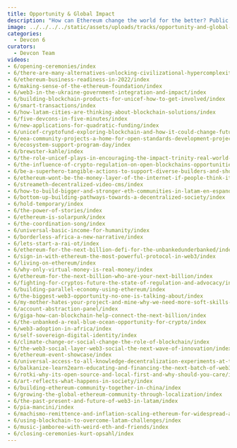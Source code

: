 ```yaml
---
title: Opportunity & Global Impact
description: "How can Ethereum change the world for the better? Public goods, sustainability, politics, P2P finance, impact of NFTs, micro-lending, financial systems, identity, emerging markets, environment, communication and censorship, access, etc."
image: ../../../../static/assets/uploads/tracks/opportunity-and-global-impact.png
categories:
  - Devcon 6
curators:
  - Devcon Team
videos: 
- 6/opening-ceremonies/index
- 6/there-are-many-alternatives-unlocking-civilizational-hypercomplexity-with-ethereum/index
- 6/ethereum-business-readiness-in-2022/index
- 6/making-sense-of-the-ethereum-foundation/index
- 6/web3-in-the-ukraine-government-integration-and-impact/index
- 6/building-blockchain-products-for-unicef-how-to-get-involved/index
- 6/smart-transactions/index
- 6/how-latam-cities-are-thinking-about-blockchain-solutions/index
- 6/five-devcons-in-five-minutes/index
- 6/new-applications-for-quadratic-funding/index
- 6/unicef-cryptofund-exploring-blockchain-and-how-it-could-change-futures-for-the-most-vulnerable/index
- 6/eea-community-projects-a-home-for-open-standards-development-projects-managed-by-oasis/index
- 6/ecosystem-support-program-day/index
- 6/brewster-kahle/index
- 6/the-role-unicef-plays-in-encouraging-the-impact-trinity-real-world-use-cases-open-source-software-and-for-profit-business-models/index
- 6/the-influence-of-crypto-regulation-on-open-blockchains-opportunities-and-challenges/index
- 6/be-a-superhero-tangible-actions-to-support-diverse-builders-and-show-allyship-in-web3-communities/index
- 6/ethereum-wont-be-the-money-layer-of-the-internet-if-people-think-its-an-earth-destroying-scam-four-ways-to-change-the-narrative/index
- 6/streameth-decentralized-video-cms/index
- 6/how-to-build-bigger-and-stronger-eth-communities-in-latam-en-espanol/index
- 6/bottom-up-building-pathways-towards-a-decentralized-society/index
- 6/hold-temporary/index
- 6/the-power-of-stories/index
- 6/ethereum-is-solarpunk/index
- 6/the-coordination-song/index
- 6/universal-basic-income-for-humanity/index
- 6/borderless-africa-a-new-narrative/index
- 6/lets-start-a-rai-ot/index
- 6/ethereum-for-the-next-billion-defi-for-the-unbankedunderbanked/index
- 6/sign-in-with-ethereum-the-most-powerful-protocol-in-web3/index
- 6/living-on-ethereum/index
- 6/why-only-virtual-money-is-real-money/index
- 6/ethereum-for-the-next-billion-who-are-your-next-billion/index
- 6/fighting-for-cryptos-future-the-state-of-regulation-and-advocacy/index
- 6/building-parallel-economy-using-ethereum/index
- 6/the-biggest-web3-opportunity-no-one-is-talking-about/index
- 6/my-mother-hates-your-project-and-mine-why-we-need-more-soft-skills-in-crypto/index
- 6/account-abstraction-panel/index
- 6/giga-how-can-blockchain-help-connect-the-next-billion/index
- 6/the-unbanked-a-real-blue-ocean-opportunity-for-crypto/index
- 6/web3-adoption-in-africa/index
- 6/self-sovereign-digital-identity/index
- 6/climate-change-or-social-change-the-role-of-blockchain/index
- 6/the-web3-social-layer-web3-social-the-next-wave-of-innovation/index
- 6/ethereum-event-showcase/index
- 6/universal-access-to-all-knowledge-decentralization-experiments-at-the-internet-archive/index
- 6/balkanize-learn2earn-educating-and-financing-the-next-batch-of-web3-developers-in-the-balkans/index
- 6/rotki-why-its-open-source-and-local-first-and-why-should-you-care/index
- 6/art-reflects-what-happens-in-society/index
- 6/building-ethereum-community-together-in-china/index
- 6/growing-the-global-ethereum-community-through-localization/index
- 6/the-past-present-and-future-of-web3-in-latam/index
- 6/pia-mancini/index
- 6/machismo-remittence-and-inflation-scaling-ethereum-for-widespread-adoption-in-latam/index
- 6/using-blockchain-to-overcome-latam-challenges/index
- 6/music-jamboree-with-weird-eth-and-friends/index
- 6/closing-ceremonies-kurt-opsahl/index
---
```

